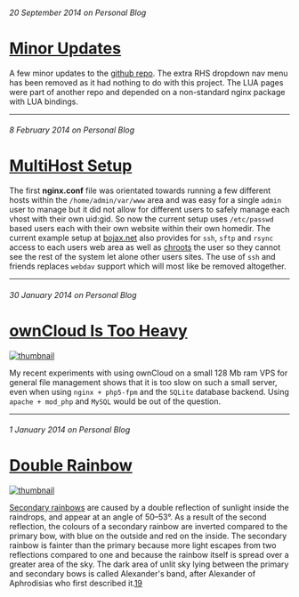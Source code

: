 ###### 20 September 2014 on Personal Blog

# [Minor Updates]

A few minor updates to the [github repo]. The extra RHS dropdown nav menu
has been removed as it had nothing to do with this project. The LUA pages
were part of another repo and depended on a non-standard nginx package with
LUA bindings.

[Minor Updates]: /8
[github repo]: https://github.com/markc/bojax

---

######  8 February 2014 on Personal Blog

# [MultiHost Setup]

The first **nginx.conf** file was orientated towards running a few different
hosts within the `/home/admin/var/www` area and was easy for a single `admin`
user to manage but it did not allow for different users to safely manage each
vhost with their own uid:gid. So now the current setup uses `/etc/passwd`
based users each with their own website within their own homedir. The current
example setup at [bojax.net] also provides for `ssh`, `sftp` and `rsync`
access to each users web area as well as [chroots] the user so they cannot
see the rest of the system let alone other users sites. The use of `ssh` and
friends replaces `webdav` support which will most like be removed altogether.

[MultiHost Setup]: /7
[chroots]: http://en.wikipedia.org/wiki/Chroot
[bojax.net]: http://bojax.net

---

###### 30 January 2014 on Personal Blog

# [ownCloud Is Too Heavy]

[![thumbnail][n5_owncloud]][6]

My recent experiments with using ownCloud on a small 128 Mb ram VPS for
general file management shows that it is too slow on such a small server,
even when using `nginx + php5-fpm` and the `SQLite` database backend. Using
`apache + mod_php` and `MySQL` would be out of the question.

[ownCloud Is Too Heavy]: /6
[n5_owncloud]: http://markconstable.com/lib/img/20140208_N5_ownCloud_thumbnail.jpg
[6]: /6

---

###### 1 January 2014 on Personal Blog

# [Double Rainbow]

[![thumbnail][double_rainbow]][5]

[Secondary rainbows] are caused by a double reflection of sunlight inside the
raindrops, and appear at an angle of 50–53°. As a result of the second
reflection, the colours of a secondary rainbow are inverted compared to the
primary bow, with blue on the outside and red on the inside. The secondary
rainbow is fainter than the primary because more light escapes from two
reflections compared to one and because the rainbow itself is spread over a
greater area of the sky. The dark area of unlit sky lying between the primary
and secondary bows is called Alexander's band, after Alexander of Aphrodisias
who first described it.[19]

[Double Rainbow]: /5
[double_rainbow]: http://markconstable.com/lib/img/20131214_Double_Rainbow_thumbnail.jpg
[5]: /5
[19]: http://en.wikipedia.org/wiki/Double_rainbow#cite_note-19
[Secondary rainbows]: http://en.wikipedia.org/wiki/Double_rainbow#Variations
